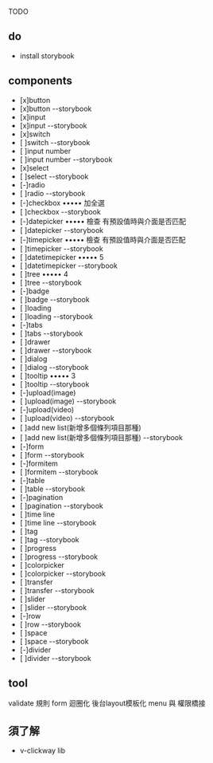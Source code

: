 TODO

## do

- install storybook

## components

- [x]button
- [x]button --storybook
- [x]input
- [x]input --storybook
- [x]switch
- [ ]switch --storybook
- [ ]input number
- [ ]input number --storybook
- [x]select
- [ ]select --storybook
- [-]radio
- [ ]radio --storybook
- [-]checkbox ••••• 加全選
- [ ]checkbox  --storybook
- [-]datepicker ••••• 檢查 有預設值時與介面是否匹配
- [ ]datepicker --storybook
- [-]timepicker ••••• 檢查 有預設值時與介面是否匹配
- [ ]timepicker --storybook
- [ ]datetimepicker ••••• 5
- [ ]datetimepicker --storybook
- [ ]tree ••••• 4
- [ ]tree --storybook
- [-]badge
- [ ]badge --storybook
- [ ]loading
- [ ]loading --storybook
- [-]tabs
- [ ]tabs --storybook
- [ ]drawer 
- [ ]drawer --storybook
- [ ]dialog 
- [ ]dialog --storybook
- [ ]tooltip ••••• 3
- [ ]tooltip --storybook
- [-]upload(image)
- [ ]upload(image) --storybook
- [-]upload(video)
- [ ]upload(video) --storybook
- [ ]add new list(新增多個條列項目那種)
- [ ]add new list(新增多個條列項目那種) --storybook
- [-]form
- [ ]form --storybook
- [-]formitem
- [ ]formitem --storybook
- [-]table
- [ ]table --storybook
- [-]pagination
- [ ]pagination --storybook
- [ ]time line
- [ ]time line --storybook
- [ ]tag
- [ ]tag --storybook
- [ ]progress
- [ ]progress --storybook
- [ ]colorpicker
- [ ]colorpicker --storybook
- [ ]transfer
- [ ]transfer --storybook
- [ ]slider
- [ ]slider --storybook
- [-]row
- [ ]row --storybook
- [ ]space
- [ ]space --storybook
- [-]divider
- [ ]divider --storybook

## tool

validate 規則
form 迴圈化
後台layout模板化
menu 與 權限橋接

## 須了解

- v-clickway lib